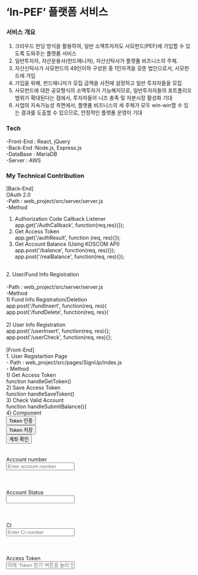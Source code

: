 # ‘In-PEF’ 플랫폼 서비스

### 서비스 개요

1. 크라우드 펀딩 방식을 활용하여, 일반 소액투자자도 사모펀드(PEF)에 가입할 수 있도록 도와주는 플랫폼 서비스
2. 일반투자자, 자산운용사(펀드매니저), 자산신탁사가 플랫폼 비즈니스의 주체.
3. 자산신탁사가 사모펀드의 49인이하 구성원 중 1인자격을 갖춘 법인으로서, 사모펀드에 가입
4. 가입을 위해, 펀드매니저가 모집 금액을 사전에 설정하고 일반 투자자들을 모집
5. 사모펀드에 대한 공모형식의 소액투자가 가능해지므로, 일반투자자들의 포트폴리오 범위가 확대된다는 점에서, 투자자들의 니즈 충족 및 자본시장 활성화 기대
6. 사업의 지속가능성 측면에서, 플랫폼 비즈니스의 세 주체가 모두 win-win할 수 있는 결과를 도출할 수 있으므로, 안정적인 플랫폼 운영이 기대


### Tech
-Front-End : React, jQuery <br>
-Back-End :Node.js, Express.js <br>
-DataBase : MariaDB <br>
-Server : AWS <br>


### My Technical Contribution
[Back-End]<br>
OAuth 2.0 <br>
-Path : web_project/src/server/server.js <br>
-Method <br>
1) Authorization Code Callback Listener <br>
  app.get('/AuthCallback', function(req,res){});  <br>
2) Get Access Token  <br>
  app.get('/authResult', function (req, res){}); <br>
3) Get Account Balance (Using KOSCOM API)  <br>
  app.post('/balance', function(req, res){});  <br>
  app.post('/realBalance', function(req, res){});  <br>
 <br>
2. User/Fund Info Registration <br>  <br>
-Path : web_project/src/server/server.js  <br>
-Method  <br>
 1) Fund Info Registration/Deletion  <br>
  app.post('/fundInsert', function(req, res){  <br>
  app.post('/fundDelete', function(req, res){  <br>
 <br>
 2) User Info Registration <br>
  app.post('/userInsert', function(req, res){}; <br>
  app.post('/userCheck', function(req, res){}; <br>
 <br>
[Front-End] <br>
1. User Registartion Page <br>
- Path : web_project/src/pages/SignUp/index.js <br>
- Method <br>
1) Get Access Token <br>
  function handleGetToken() <br>
2) Save Access Token <br>
  function handleSaveToken() <br>
3) Check Valid Account <br>
  function handleSubmitBalance(){ <br>
4) Component <br>
  <button className="btn btn-primary btn-block" type="button" style={{backgroundColor: "darkorange", borderColor : "darkorange"}} onClick={handleGetToken}>Token 인증</button> <br>
  <button className="btn btn-primary btn-block" type="button" style={{backgroundColor: "darkorange", borderColor : "darkorange"}} onClick={handleSaveToken}>Token 저장</button> <br>
  <button className="btn btn-primary btn-block" type="button" style={{backgroundColor: "green", borderColor : "green"}} onClick={handleSubmitBalance}>계좌 확인</button> <br>
 <br>
  <div className="form-group"> <br>
  <label>Account number</label> <br>
  <input id = "inputAccount" className="form-control" placeholder="Enter account number" onChange={handleSubmitAccountNumber} /> <br>
  </div> <br>
 <br>
  <div className="form-group"> <br>
  <label>Account Status</label> <br>
  <input id = "bankStatus" className="form-control" defaultValue="미확인" readOnly="readOnly" onChange={''} /> <br>
  </div> <br>
 <br>
  <div className="form-group"> <br>
  <label>CI</label> <br>
  <input id = "inputCi" className="form-control" placeholder="Enter CI number" onChange={handleSubmitCI} /> <br>
  </div> <br>
 <br>
<div className="form-group"> <br>
<label>Access Token</label> <br>
<input id = "inputToken" className="form-control" placeholder="아래 'Token 얻기' 버튼을 눌러 얻으십시오." readOnly="readOnly" onChange={''} /> <br>
</div> <br>
